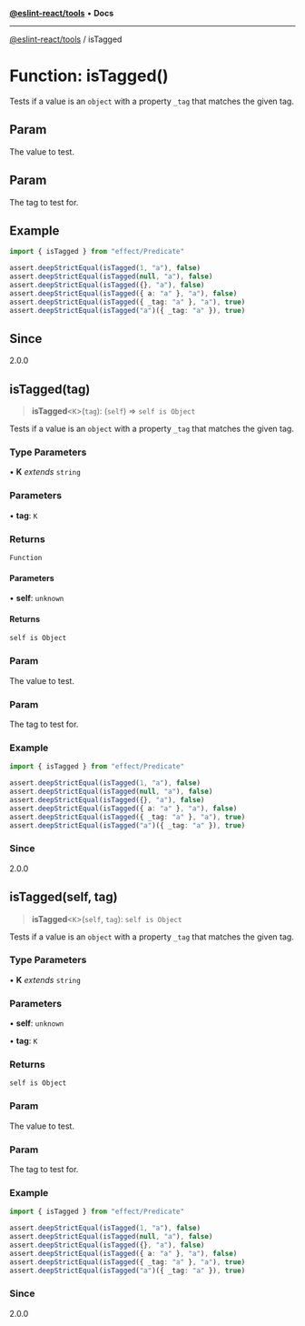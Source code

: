 [**@eslint-react/tools**](../README.md) • **Docs**

***

[@eslint-react/tools](../README.md) / isTagged

# Function: isTagged()

Tests if a value is an `object` with a property `_tag` that matches the given tag.

## Param

The value to test.

## Param

The tag to test for.

## Example

```ts
import { isTagged } from "effect/Predicate"

assert.deepStrictEqual(isTagged(1, "a"), false)
assert.deepStrictEqual(isTagged(null, "a"), false)
assert.deepStrictEqual(isTagged({}, "a"), false)
assert.deepStrictEqual(isTagged({ a: "a" }, "a"), false)
assert.deepStrictEqual(isTagged({ _tag: "a" }, "a"), true)
assert.deepStrictEqual(isTagged("a")({ _tag: "a" }), true)
```

## Since

2.0.0

## isTagged(tag)

> **isTagged**\<`K`\>(`tag`): (`self`) => `self is Object`

Tests if a value is an `object` with a property `_tag` that matches the given tag.

### Type Parameters

• **K** *extends* `string`

### Parameters

• **tag**: `K`

### Returns

`Function`

#### Parameters

• **self**: `unknown`

#### Returns

`self is Object`

### Param

The value to test.

### Param

The tag to test for.

### Example

```ts
import { isTagged } from "effect/Predicate"

assert.deepStrictEqual(isTagged(1, "a"), false)
assert.deepStrictEqual(isTagged(null, "a"), false)
assert.deepStrictEqual(isTagged({}, "a"), false)
assert.deepStrictEqual(isTagged({ a: "a" }, "a"), false)
assert.deepStrictEqual(isTagged({ _tag: "a" }, "a"), true)
assert.deepStrictEqual(isTagged("a")({ _tag: "a" }), true)
```

### Since

2.0.0

## isTagged(self, tag)

> **isTagged**\<`K`\>(`self`, `tag`): `self is Object`

Tests if a value is an `object` with a property `_tag` that matches the given tag.

### Type Parameters

• **K** *extends* `string`

### Parameters

• **self**: `unknown`

• **tag**: `K`

### Returns

`self is Object`

### Param

The value to test.

### Param

The tag to test for.

### Example

```ts
import { isTagged } from "effect/Predicate"

assert.deepStrictEqual(isTagged(1, "a"), false)
assert.deepStrictEqual(isTagged(null, "a"), false)
assert.deepStrictEqual(isTagged({}, "a"), false)
assert.deepStrictEqual(isTagged({ a: "a" }, "a"), false)
assert.deepStrictEqual(isTagged({ _tag: "a" }, "a"), true)
assert.deepStrictEqual(isTagged("a")({ _tag: "a" }), true)
```

### Since

2.0.0
